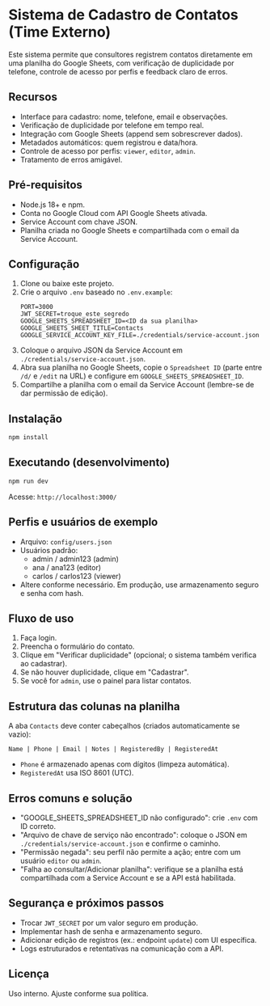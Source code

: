 # Sistema de Cadastro de Contatos (Time Externo)

Este sistema permite que consultores registrem contatos diretamente em uma planilha do Google Sheets, com verificação de duplicidade por telefone, controle de acesso por perfis e feedback claro de erros.

## Recursos
- Interface para cadastro: nome, telefone, email e observações.
- Verificação de duplicidade por telefone em tempo real.
- Integração com Google Sheets (append sem sobrescrever dados).
- Metadados automáticos: quem registrou e data/hora.
- Controle de acesso por perfis: `viewer`, `editor`, `admin`.
- Tratamento de erros amigável.

## Pré-requisitos
- Node.js 18+ e npm.
- Conta no Google Cloud com API Google Sheets ativada.
- Service Account com chave JSON.
- Planilha criada no Google Sheets e compartilhada com o email da Service Account.

## Configuração
1. Clone ou baixe este projeto.
2. Crie o arquivo `.env` baseado no `.env.example`:
   ```
   PORT=3000
   JWT_SECRET=troque_este_segredo
   GOOGLE_SHEETS_SPREADSHEET_ID=<ID da sua planilha>
   GOOGLE_SHEETS_SHEET_TITLE=Contacts
   GOOGLE_SERVICE_ACCOUNT_KEY_FILE=./credentials/service-account.json
   ```
3. Coloque o arquivo JSON da Service Account em `./credentials/service-account.json`.
4. Abra sua planilha no Google Sheets, copie o `Spreadsheet ID` (parte entre `/d/` e `/edit` na URL) e configure em `GOOGLE_SHEETS_SPREADSHEET_ID`.
5. Compartilhe a planilha com o email da Service Account (lembre-se de dar permissão de edição).

## Instalação
```bash
npm install
```

## Executando (desenvolvimento)
```bash
npm run dev
```
Acesse: `http://localhost:3000/`

## Perfis e usuários de exemplo
- Arquivo: `config/users.json`
- Usuários padrão:
  - admin / admin123 (admin)
  - ana / ana123 (editor)
  - carlos / carlos123 (viewer)
- Altere conforme necessário. Em produção, use armazenamento seguro e senha com hash.

## Fluxo de uso
1. Faça login.
2. Preencha o formulário do contato.
3. Clique em "Verificar duplicidade" (opcional; o sistema também verifica ao cadastrar).
4. Se não houver duplicidade, clique em "Cadastrar".
5. Se você for `admin`, use o painel para listar contatos.

## Estrutura das colunas na planilha
A aba `Contacts` deve conter cabeçalhos (criados automaticamente se vazio):
```
Name | Phone | Email | Notes | RegisteredBy | RegisteredAt
```
- `Phone` é armazenado apenas com dígitos (limpeza automática).
- `RegisteredAt` usa ISO 8601 (UTC).

## Erros comuns e solução
- "GOOGLE_SHEETS_SPREADSHEET_ID não configurado": crie `.env` com ID correto.
- "Arquivo de chave de serviço não encontrado": coloque o JSON em `./credentials/service-account.json` e confirme o caminho.
- "Permissão negada": seu perfil não permite a ação; entre com um usuário `editor` ou `admin`.
- "Falha ao consultar/Adicionar planilha": verifique se a planilha está compartilhada com a Service Account e se a API está habilitada.

## Segurança e próximos passos
- Trocar `JWT_SECRET` por um valor seguro em produção.
- Implementar hash de senha e armazenamento seguro.
- Adicionar edição de registros (ex.: endpoint `update`) com UI específica.
- Logs estruturados e retentativas na comunicação com a API.

## Licença
Uso interno. Ajuste conforme sua política.
